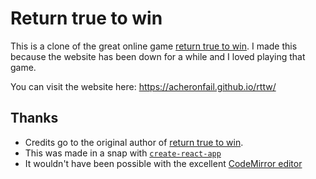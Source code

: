 # Return true to win

This is a clone of the great online game [return true to win](https://alf.nu/ReturnTrue). 
I made this because the website has been down for a while and I loved playing that game.

You can visit the website here: https://acheronfail.github.io/rttw/

## Thanks

- Credits go to the original author of [return true to win](https://alf.nu/ReturnTrue).
- This was made in a snap with [`create-react-app`](https://github.com/facebookincubator/create-react-app)
- It wouldn't have been possible with the excellent [CodeMirror editor](https://codemirror.net)